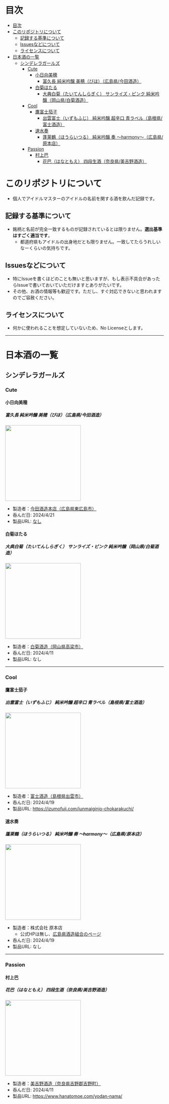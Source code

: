 # 目次
- [目次](#目次)
- [このリポジトリについて](#このリポジトリについて)
  - [記録する基準について](#記録する基準について)
  - [Issuesなどについて](#issuesなどについて)
  - [ライセンスについて](#ライセンスについて)
- [日本酒の一覧](#日本酒の一覧)
  - [シンデレラガールズ](#シンデレラガールズ)
    - [Cute](#cute)
      - [小日向美穂](#小日向美穂)
        - [富久長 純米吟醸 美穂（びほ）（広島県/今田酒造）](#富久長-純米吟醸-美穂びほ広島県今田酒造)
      - [白菊ほたる](#白菊ほたる)
        - [大典白菊（たいてんしらぎく） サンライズ・ピンク 純米吟醸（岡山県/白菊酒造）](#大典白菊たいてんしらぎく-サンライズピンク-純米吟醸岡山県白菊酒造)
    - [Cool](#cool)
      - [鷹富士茄子](#鷹富士茄子)
        - [出雲富士（いずもふじ） 純米吟醸 超辛口 青ラベル（島根県/富士酒造）](#出雲富士いずもふじ-純米吟醸-超辛口-青ラベル島根県富士酒造)
      - [速水奏](#速水奏)
        - [蓬莱鶴（ほうらいつる） 純米吟醸 奏 〜harmony〜（広島県/原本店）](#蓬莱鶴ほうらいつる-純米吟醸-奏-harmony広島県原本店)
    - [Passion](#passion)
      - [村上巴](#村上巴)
        - [花巴（はなともえ） 四段生酒（奈良県/美吉野酒造）](#花巴はなともえ-四段生酒奈良県美吉野酒造)

# このリポジトリについて
- 個人でアイドルマスターのアイドルの名前を関する酒を飲んだ記録です。

## 記録する基準について
- 銘柄と名前が完全一致するものが記録されているとは限りません。**選出基準はすごく適当です**。
    - 都道府県もアイドルの出身地だとも限りません。一致してたらうれしいなーくらいの気持ちです。

## Issuesなどについて
- 特にIssueを書くほどのことも無いと思いますが、もし表示不具合があったらIssueで書いておいていただけますとありがたいです。
- その他、お酒の情報等も歓迎です。ただし、すぐ対応できないと思われますのでご容赦ください。

## ライセンスについて
- 何かに使われることを想定していないため、No Licenseとします。


---
# 日本酒の一覧
## シンデレラガールズ
### Cute
#### 小日向美穂
##### 富久長 純米吟醸 美穂（びほ）（広島県/今田酒造）
<img src="img\biho.jpg" style="width: 240px"></img>
- 製造者：[今田酒造本店（広島県東広島市）](https://fukucho.jp/)
- 呑んだ日: 2024/4/21
- 製品URL: [なし](https://fukucho.jp/products/biho?variant=40806434832559)

#### 白菊ほたる
##### 大典白菊（たいてんしらぎく） サンライズ・ピンク 純米吟醸（岡山県/白菊酒造）
<img src="img\shiragiku.jpg" style="width: 240px"></img>
- 製造者：[白菊酒造（岡山県高梁市）](https://www.shiragiku.com/)
- 呑んだ日: 2024/4/11
- 製品URL: なし

---
### Cool
#### 鷹富士茄子
##### 出雲富士（いずもふじ） 純米吟醸 超辛口 青ラベル（島根県/富士酒造）
<img src="img\takafuji.jpg" style="width: 240px"></img>
- 製造者：[富士酒造（島根県出雲市）](https://izumofuji.com/)
- 呑んだ日: 2024/4/19
- 製品URL: https://izumofuji.com/junmaiginjo-chokarakuchi/

#### 速水奏
##### 蓬莱鶴（ほうらいつる） 純米吟醸 奏 〜harmony〜（広島県/原本店）
<img src="img\kanade.jpg" style="width: 240px"></img>
- 製造者：株式会社 原本店
    - 公式HPは無し、[広島県酒造組合のページ](https://hirosake.org/app/service?brewery=143)
- 呑んだ日: 2024/4/19
- 製品URL: なし

---
### Passion
#### 村上巴
##### 花巴（はなともえ） 四段生酒（奈良県/美吉野酒造）
<img src="img\hanatomoe.jpg" style="width: 240px"></img>
- 製造者：[美吉野酒造（奈良県吉野郡吉野町）](https://www.hanatomoe.com/)
- 呑んだ日: 2024/4/11
- 製品URL: https://www.hanatomoe.com/yodan-nama/